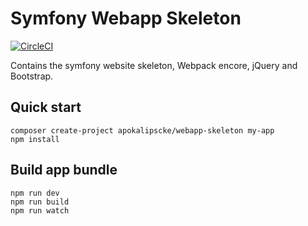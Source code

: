 Symfony Webapp Skeleton
=======================

[![CircleCI](https://circleci.com/gh/marlip/webapp-skeleton/tree/master.svg?style=svg)](https://circleci.com/gh/marlip/webapp-skeleton/tree/master)

Contains the symfony website skeleton, Webpack encore, jQuery and Bootstrap.

Quick start
-----------
```
composer create-project apokalipscke/webapp-skeleton my-app
npm install
```

Build app bundle
----------------
```
npm run dev
npm run build
npm run watch
```